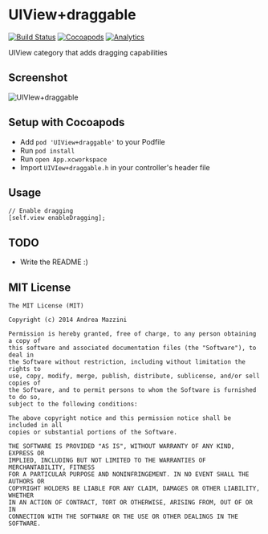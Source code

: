 UIView+draggable
================

[![Build Status](https://travis-ci.org/andreamazz/UIView-draggable.png)](https://travis-ci.org/andreamazz/UIView-draggable)
[![Cocoapods](https://cocoapod-badges.herokuapp.com/v/UIView+draggable/badge.png)](http://cocoapods.org/?q=summary%3Auiview%20name%3Adraggable%2A)
[![Analytics](https://ga-beacon.appspot.com/UA-42282237-8/UIView-draggable/README)](https://github.com/igrigorik/ga-beacon)

UIView category that adds dragging capabilities

Screenshot
--------------------
![UIVIew+draggable](http://www.eflatgames.com/github/UIView-draggable.gif)

Setup with Cocoapods
--------------------
* Add ```pod 'UIView+draggable'``` to your Podfile
* Run ```pod install```
* Run ```open App.xcworkspace```
* Import ```UIVIew+draggable.h``` in your controller's header file

Usage
--------------------
```objc
// Enable dragging
[self.view enableDragging];
```

TODO
--------------------
* Write the README :)

MIT License
--------------------
	The MIT License (MIT)

	Copyright (c) 2014 Andrea Mazzini

	Permission is hereby granted, free of charge, to any person obtaining a copy of
	this software and associated documentation files (the "Software"), to deal in
	the Software without restriction, including without limitation the rights to
	use, copy, modify, merge, publish, distribute, sublicense, and/or sell copies of
	the Software, and to permit persons to whom the Software is furnished to do so,
	subject to the following conditions:

	The above copyright notice and this permission notice shall be included in all
	copies or substantial portions of the Software.

	THE SOFTWARE IS PROVIDED "AS IS", WITHOUT WARRANTY OF ANY KIND, EXPRESS OR
	IMPLIED, INCLUDING BUT NOT LIMITED TO THE WARRANTIES OF MERCHANTABILITY, FITNESS
	FOR A PARTICULAR PURPOSE AND NONINFRINGEMENT. IN NO EVENT SHALL THE AUTHORS OR
	COPYRIGHT HOLDERS BE LIABLE FOR ANY CLAIM, DAMAGES OR OTHER LIABILITY, WHETHER
	IN AN ACTION OF CONTRACT, TORT OR OTHERWISE, ARISING FROM, OUT OF OR IN
	CONNECTION WITH THE SOFTWARE OR THE USE OR OTHER DEALINGS IN THE SOFTWARE.
